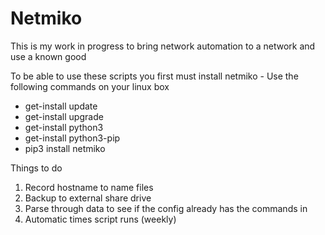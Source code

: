 # Netmiko
This is my work in progress to bring network automation to a network and use a known good

To be able to use these scripts you first must install netmiko - Use the following commands on your linux box
  - get-install update
  - get-install upgrade
  - get-install python3
  - get-install python3-pip
  - pip3 install netmiko

Things to do
  1. Record hostname to name files
  2. Backup to external share drive
  3. Parse through data to see if the config already has the commands in
  4. Automatic times script runs (weekly)
